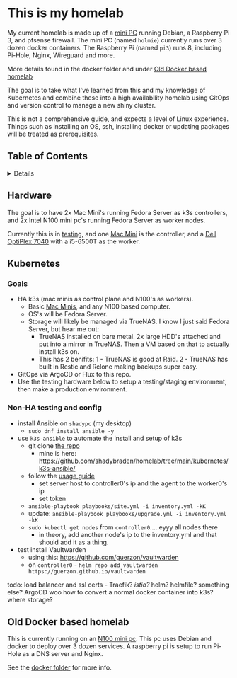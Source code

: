 # This is my homelab

My current homelab is made up of a [mini PC](https://aoostar.com/products/aoostar-r1-2bay-nas-intel-n100-mini-pc-with-w11-pro-lpddr4-16gb-ram-512gb-ssd) running Debian, a Raspberry Pi 3, and pfsense firewall. The mini PC (named `holmie`) currently runs over 3 dozen docker containers. The Raspberry Pi (named `pi3`) runs 8, including Pi-Hole, Nginx, Wireguard and more.

More details found in the docker folder and under [Old Docker based homelab](#Old-Docker-based-homelab)

The goal is to take what I've learned from this and my knowledge of Kubernetes and combine these into a high availability homelab using GitOps and version control to manage a new shiny cluster.

This is not a comprehensive guide, and expects a level of Linux experience. Things such as installing an OS, ssh, installing docker or updating packages will be treated as prerequisites. 

## Table of Contents

<details>

- [Hardware](#Hardware)

- [Kubernetes setup](#Kubernetes)

- [Old Docker based homelab](#Old-Docker-based-homelab)

</details>

## Hardware

The goal is to have 2x Mac Mini's running Fedora Server as k3s controllers, and 2x Intel N100 mini pc's running Fedora Server as worker nodes. 

Currently this is in [testing](#Non-HA-testing-and-config), and one [Mac Mini](https://support.apple.com/en-us/112588) is the controller, and a [Dell OptiPlex 7040](https://www.dell.com/support/manuals/en-us/optiplex-7040-desktop/opti7040mt_om-v1/specifications) with a i5-6500T as the worker.

## Kubernetes

### Goals

- HA k3s (mac minis as control plane and N100's as workers).
    - Basic [Mac Minis](https://support.apple.com/en-us/112588), and any N100 based computer.
    - OS's will be Fedora Server.
    - Storage will likely be managed via TrueNAS. I know I just said Fedora Server, but hear me out:
        - TrueNAS installed on bare metal. 2x large HDD's attached and put into a mirror in TrueNAS. Then a VM based on that to actually install k3s on.
        - This has 2 benifits: 1 - TrueNAS is good at Raid. 2 - TrueNAS has built in Restic and Rclone making backups super easy.
- GitOps via ArgoCD or Flux to this repo.
- Use the testing hardware below to setup a testing/staging environment, then make a production environment. 

### Non-HA testing and config

- install Ansible on `shadypc` (my desktop)
	- `sudo dnf install ansible -y` 
- use `k3s-ansible` to automate the install and setup of k3s
	- git clone [the repo](https://github.com/k3s-io/k3s-ansible) 
		- mine is here: https://github.com/shadybraden/homelab/tree/main/kubernetes/k3s-ansible/
	- follow the [usage guide](https://github.com/k3s-io/k3s-ansible?tab=readme-ov-file#usage) 
		- set server host to controller0's ip and the agent to the worker0's ip
		- set token
	- `ansible-playbook playbooks/site.yml -i inventory.yml -kK`
	- update: `ansible-playbook playbooks/upgrade.yml -i inventory.yml -kK`
	- `sudo kubectl get nodes` from `controller0`.....eyyy all nodes there
		- in theory, add another node's ip to the inventory.yml and that should add it as a thing.
- test install Vaultwarden
	- using this: https://github.com/guerzon/vaultwarden
	- on `controller0` - `helm repo add vaultwarden https://guerzon.github.io/vaultwarden`



todo:
load balancer and ssl certs - Traefik? *istio?*
helm? helmfile? something else?
ArgoCD woo
how to convert a normal docker container into k3s? where storage?

## Old Docker based homelab

This is currently running on an [N100 mini pc](https://aoostar.com/products/aoostar-r1-2bay-nas-intel-n100-mini-pc-with-w11-pro-lpddr4-16gb-ram-512gb-ssd).
This pc uses Debian and docker to deploy over 3 dozen services.
A raspberry pi is setup to run Pi-Hole as a DNS server and Nginx.

See the [docker folder](docker#docker-compose-based-homelab) for more info.